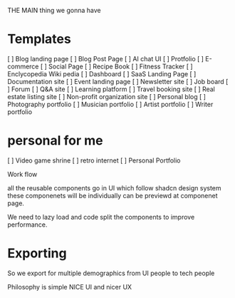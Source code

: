 THE MAIN thing we gonna have

# Templates

[ ] Blog landing page
[ ] Blog Post Page
[ ] AI chat UI
[ ] Protfolio
[ ] E-commerce
[ ] Social Page
[ ] Recipe Book
[ ] Fitness Tracker
[ ] Enclycopedia Wiki pedia
[ ] Dashboard
[ ] SaaS Landing Page
[ ] Documentation site
[ ] Event landing page
[ ] Newsletter site
[ ] Job board
[ ] Forum
[ ] Q&A site
[ ] Learning platform
[ ] Travel booking site
[ ] Real estate listing site
[ ] Non-profit organization site
[ ] Personal blog
[ ] Photography portfolio
[ ] Musician portfolio
[ ] Artist portfolio
[ ] Writer portfolio

# personal for me

[ ] Video game shrine
[ ] retro internet
[ ] Personal Portfolio

Work flow

all the reusable components go in UI which follow shadcn design system
these componenets will be individually can be previewd at componenet page.

We need to lazy load and code split the components to improve performance.

# Exporting

So we export for multiple demographics
from UI people to tech people

Philosophy is simple NICE UI and nicer UX
